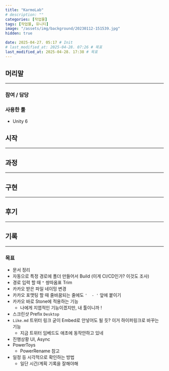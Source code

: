 ```yaml
---
title: "KarmoLab"
# description: ""
categories: [작업물]
tags: [작업물, 유니티]
image: "/assets/img/background/20230112-151539.jpg"
hidden: true

date: 2025-04-27. 05:17 # Init
# last_modified_at: 2025-04-28. 07:26 # 목표
last_modified_at: 2025-04-28. 17:38 # 목표
---
```


## 머리말

---

### 참여 / 담당

### 사용한 툴

- Unity 6

## 시작

---

## 과정

---

## 구현

---

## 후기

---

## 기록

---

### 목표

- 문서 정리
- 자동으로 특정 경로에 폴더 만들어서 Build (이게 CI/CD인가? 이것도 조사)
- 경로 입력 할 때 `"` 쌍따옴표 Trim
- 카카오 받은 파일 네이밍 변경
- 카카오 포맷팅 할 때 줄바꿈되는 줄에도 `'  - '` 앞에 붙이기
- 카카오 바로 Stone에 적용하는 기능
  - 나에게 지엽적인 기능이겠지만, 내 툴이니까 !
- 스크린샷 Prefix `Desktop`
- `Like.md` 트위터 링크 굳이 Embed로 안넣어도 될 듯? 이거 하이퍼링크로 바꾸는 기능
  - 지금 트위터 임베드도 애초에 동작안하고 있네
- 진행상황 UI, Async
- PowerToys
  - PowerRename 참고
- 일정 등 시각적으로 확인하는 방법
  - 일단 시간/계획 기록을 잘해야해
